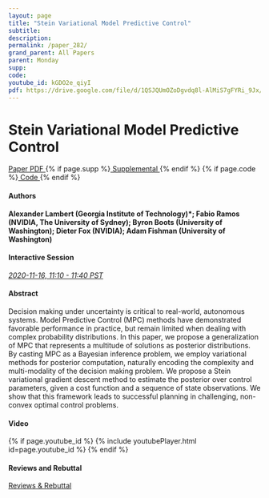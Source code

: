```yaml
---
layout: page
title: "Stein Variational Model Predictive Control"
subtitle: 
description:
permalink: /paper_282/
grand_parent: All Papers
parent: Monday
supp: 
code: 
youtube_id: kGDO2e_qiyI
pdf: https://drive.google.com/file/d/1QSJQUmOZoDgvdq8l-AlMiS7gFYRi_9Jx/view
---
```


# Stein Variational Model Predictive Control

<a href="https://drive.google.com/file/d/1QSJQUmOZoDgvdq8l-AlMiS7gFYRi_9Jx/view" target="_blank" rel="noopener noreferrer" class="btn btn-blue"><i class="fa fa-file-text-o" aria-hidden="true"></i> Paper PDF </a> {% if page.supp %}<a href="" target="_blank" rel="noopener noreferrer" class="btn btn-green"><i class="fa fa-file-text-o" aria-hidden="true"></i> Supplemental </a>{% endif %} {% if page.code %}<a href="" target="_blank" rel="noopener noreferrer" class="btn"><i class="fa fa-github" aria-hidden="true"></i> Code </a>{% endif %} 

#### Authors
**Alexander Lambert (Georgia Institute of Technology)*; Fabio Ramos (NVIDIA, The University of Sydney); Byron Boots (University of Washington); Dieter Fox (NVIDIA); Adam Fishman (University of Washington)**

#### Interactive Session
<a href="https://pheedloop.com/corl2020/virtual/?page=sessions&section=SESUNQRBWW09ZHL1O" target="_blank" rel="noopener noreferrer"><em>2020-11-16, 11:10 - 11:40 PST </em></a>

#### Abstract
Decision making under uncertainty is critical to real-world, autonomous systems. Model Predictive Control (MPC) methods have demonstrated favorable performance in practice, but remain limited when dealing with complex probability distributions. In this paper, we propose a generalization of MPC that represents a multitude of solutions as posterior distributions. By casting MPC as a Bayesian inference problem, we employ variational methods for posterior computation, naturally encoding the complexity and multi-modality of the decision making problem. We propose a Stein variational gradient descent method to estimate the posterior over control parameters, given a cost function and a sequence of state observations. We show that this framework leads to successful planning in challenging, non-convex optimal control problems.

#### Video
{% if page.youtube_id %}
{% include youtubePlayer.html id=page.youtube_id %}
{% endif %}

#### Reviews and Rebuttal
<a href="https://drive.google.com/file/d/1KtDg0VNKUgP71bxB_M1Lgsz2TkwaG8Uf/view" target="_blank" rel="noopener noreferrer" class="btn btn-purple"><i class="fa fa-pencil-square-o" aria-hidden="true"></i> Reviews & Rebuttal </a>

